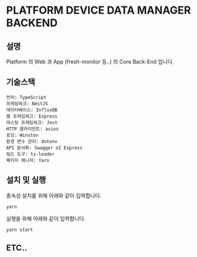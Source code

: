 # PLATFORM DEVICE DATA MANAGER BACKEND

## 설명
Platform 의 Web 과 App (fresh-monitor 등..) 의 Core Back-End 입니다.

## 기술스택
```
언어: TypeScript
프레임워크: NestJS
데이터베이스: InfluxDB
웹 프레임워크: Express
테스팅 프레임워크: Jest
HTTP 클라이언트: axios
로깅: Winston
환경 변수 관리: dotenv
API 문서화: Swagger UI Express
빌드 도구: ts-loader
패키지 매니저: Yarn
```

## 설치 및 실행
종속성 설치를 위해 아래와 같이 입력합니다.
```
yarn
```

실행을 위해 아래와 같이 입력합니다.
```
yarn start
```

## ETC..
